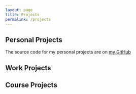 ```yaml
---
layout: page
title: Projects
permalink: /projects
---
```


## Personal Projects

The source code for my personal projects are on [my GitHub](https://github.com/alanjding)

## Work Projects

## Course Projects
